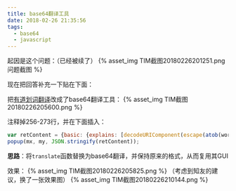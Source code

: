 ```yaml
---
title: base64翻译工具
date: 2018-02-26 21:35:56
tags:
  - base64
  - javascript
---
```


起因是这个问题：（已经被续了）
{% asset_img TIM截图20180226201251.png 问题截图 %}

现在把回答补充一下贴在下面：

把[有道划词翻译](https://greasyfork.org/zh-CN/scripts/14197-ac-%E6%9C%89%E9%81%93%E5%8F%96%E8%AF%8D-%E7%BF%BB%E8%AF%91)改成了base64翻译工具：
{% asset_img TIM截图20180226205600.png  %}

注释掉256-273行，并在下面插入：
```javascript
var retContent = {basic: {explains: [decodeURIComponent(escape(atob(word)))]}};
popup(mx, my, JSON.stringify(retContent));
```
**思路**：将`translate`函数替换为base64翻译，并保持原来的格式，从而复用其GUI

效果：
{% asset_img TIM截图20180226205825.png  %}
（考虑到知友的建议，换了一张效果图）
{% asset_img TIM截图20180226210144.png  %}
